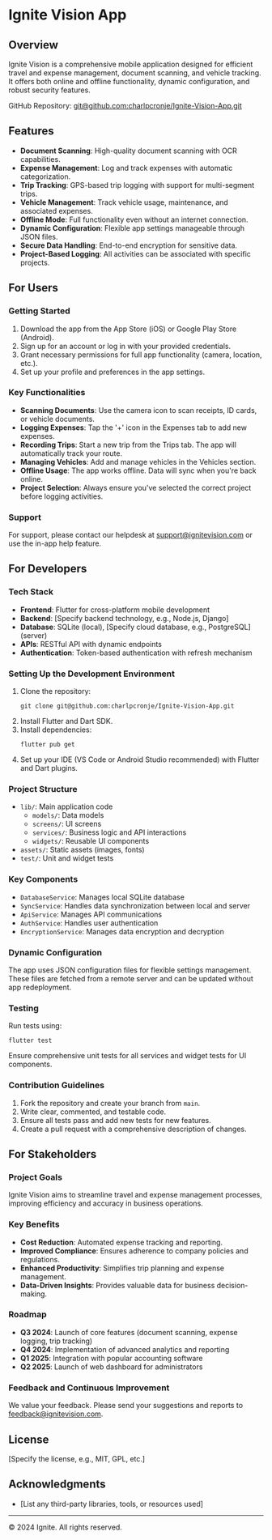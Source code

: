 # Ignite Vision App

## Overview

Ignite Vision is a comprehensive mobile application designed for efficient travel and expense management, document scanning, and vehicle tracking. It offers both online and offline functionality, dynamic configuration, and robust security features.

GitHub Repository: [git@github.com:charlpcronje/Ignite-Vision-App.git](https://github.com/charlpcronje/Ignite-Vision-App)

## Features

- **Document Scanning**: High-quality document scanning with OCR capabilities.
- **Expense Management**: Log and track expenses with automatic categorization.
- **Trip Tracking**: GPS-based trip logging with support for multi-segment trips.
- **Vehicle Management**: Track vehicle usage, maintenance, and associated expenses.
- **Offline Mode**: Full functionality even without an internet connection.
- **Dynamic Configuration**: Flexible app settings manageable through JSON files.
- **Secure Data Handling**: End-to-end encryption for sensitive data.
- **Project-Based Logging**: All activities can be associated with specific projects.

## For Users

### Getting Started

1. Download the app from the App Store (iOS) or Google Play Store (Android).
2. Sign up for an account or log in with your provided credentials.
3. Grant necessary permissions for full app functionality (camera, location, etc.).
4. Set up your profile and preferences in the app settings.

### Key Functionalities

- **Scanning Documents**: Use the camera icon to scan receipts, ID cards, or vehicle documents.
- **Logging Expenses**: Tap the '+' icon in the Expenses tab to add new expenses.
- **Recording Trips**: Start a new trip from the Trips tab. The app will automatically track your route.
- **Managing Vehicles**: Add and manage vehicles in the Vehicles section.
- **Offline Usage**: The app works offline. Data will sync when you're back online.
- **Project Selection**: Always ensure you've selected the correct project before logging activities.

### Support

For support, please contact our helpdesk at support@ignitevision.com or use the in-app help feature.

## For Developers

### Tech Stack

- **Frontend**: Flutter for cross-platform mobile development
- **Backend**: [Specify backend technology, e.g., Node.js, Django]
- **Database**: SQLite (local), [Specify cloud database, e.g., PostgreSQL] (server)
- **APIs**: RESTful API with dynamic endpoints
- **Authentication**: Token-based authentication with refresh mechanism

### Setting Up the Development Environment

1. Clone the repository:
   ```
   git clone git@github.com:charlpcronje/Ignite-Vision-App.git
   ```
2. Install Flutter and Dart SDK.
3. Install dependencies:
   ```
   flutter pub get
   ```
4. Set up your IDE (VS Code or Android Studio recommended) with Flutter and Dart plugins.

### Project Structure

- `lib/`: Main application code
  - `models/`: Data models
  - `screens/`: UI screens
  - `services/`: Business logic and API interactions
  - `widgets/`: Reusable UI components
- `assets/`: Static assets (images, fonts)
- `test/`: Unit and widget tests

### Key Components

- `DatabaseService`: Manages local SQLite database
- `SyncService`: Handles data synchronization between local and server
- `ApiService`: Manages API communications
- `AuthService`: Handles user authentication
- `EncryptionService`: Manages data encryption and decryption

### Dynamic Configuration

The app uses JSON configuration files for flexible settings management. These files are fetched from a remote server and can be updated without app redeployment.

### Testing

Run tests using:
```
flutter test
```

Ensure comprehensive unit tests for all services and widget tests for UI components.

### Contribution Guidelines

1. Fork the repository and create your branch from `main`.
2. Write clear, commented, and testable code.
3. Ensure all tests pass and add new tests for new features.
4. Create a pull request with a comprehensive description of changes.

## For Stakeholders

### Project Goals

Ignite Vision aims to streamline travel and expense management processes, improving efficiency and accuracy in business operations.

### Key Benefits

- **Cost Reduction**: Automated expense tracking and reporting.
- **Improved Compliance**: Ensures adherence to company policies and regulations.
- **Enhanced Productivity**: Simplifies trip planning and expense management.
- **Data-Driven Insights**: Provides valuable data for business decision-making.

### Roadmap

- **Q3 2024**: Launch of core features (document scanning, expense logging, trip tracking)
- **Q4 2024**: Implementation of advanced analytics and reporting
- **Q1 2025**: Integration with popular accounting software
- **Q2 2025**: Launch of web dashboard for administrators

### Feedback and Continuous Improvement

We value your feedback. Please send your suggestions and reports to feedback@ignitevision.com.

## License

[Specify the license, e.g., MIT, GPL, etc.]

## Acknowledgments

- [List any third-party libraries, tools, or resources used]

---

© 2024 Ignite. All rights reserved.